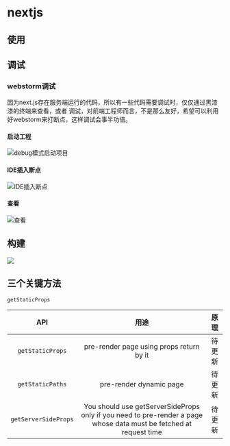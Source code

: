 # nextjs

## 使用
## 调试

### webstorm调试
因为next.js存在服务端运行的代码，所以有一些代码需要调试时，仅仅通过黑漆漆的终端来查看，或者
调试，对前端工程师而言，不是那么友好，希望可以利用好webstorm来打断点，这样调试会事半功倍。

#### 启动工程

![debug模式启动项目](https://tva1.sinaimg.cn/large/00831rSTgy1gd1ui243wfj305p012q2p.jpg)

#### IDE插入断点

![IDE插入断点](https://tva1.sinaimg.cn/large/00831rSTgy1gd1uk7f05lj30mp0aeglr.jpg)

#### 查看

![查看](https://tva1.sinaimg.cn/large/00831rSTgy1gd1uknp8ylj30oi07n3yr.jpg)

## 构建

![](https://tva1.sinaimg.cn/large/00831rSTgy1gd2euxlx8kj30rm0j0wf0.jpg)

## 三个关键方法

`getStaticProps`

|API  | 用途  | 原理  |
|:-:|:-:|:-:|
|`getStaticProps`   | pre-render page using props return by it  | 待更新  |
| `getStaticPaths`  | pre-render dynamic page  |  待更新 |
| `getServerSideProps`  | You should use getServerSideProps only if you need to pre-render a page whose data must be fetched at request time  | 待更新  |
